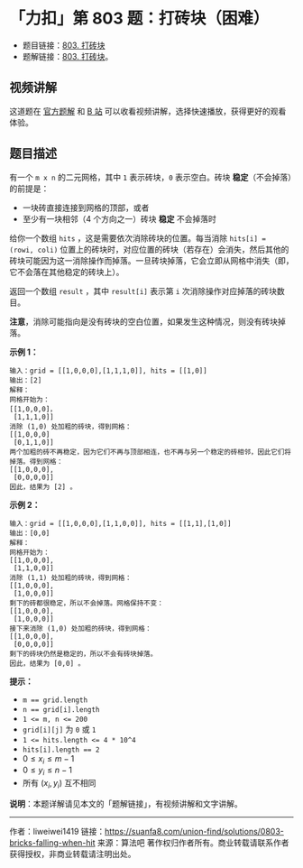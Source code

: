 # 「力扣」第 803 题：打砖块（困难）

- 题目链接：[803. 打砖块](https://leetcode-cn.com/problems/bricks-falling-when-hit/)
- 题解链接：[803. 打砖块](https://leetcode-cn.com/problems/bricks-falling-when-hit/solution/803-da-zhuan-kuai-by-leetcode-r5kf/)。

## 视频讲解
这道题在 [官方题解](https://leetcode-cn.com/problems/bricks-falling-when-hit/solution/803-da-zhuan-kuai-by-leetcode-r5kf/) 和 [B 站](https://www.bilibili.com/video/BV1Xv411W74B) 可以收看视频讲解，选择快速播放，获得更好的观看体验。

## 题目描述

有一个 `m x n` 的二元网格，其中 `1` 表示砖块，`0` 表示空白。砖块 **稳定**（不会掉落）的前提是：

- 一块砖直接连接到网格的顶部，或者
- 至少有一块相邻（4 个方向之一）砖块 **稳定** 不会掉落时

给你一个数组 `hits` ，这是需要依次消除砖块的位置。每当消除 `hits[i] = (rowi, coli)` 位置上的砖块时，对应位置的砖块（若存在）会消失，然后其他的砖块可能因为这一消除操作而掉落。一旦砖块掉落，它会立即从网格中消失（即，它不会落在其他稳定的砖块上）。

返回一个数组 `result` ，其中 `result[i]` 表示第 `i` 次消除操作对应掉落的砖块数目。

**注意**，消除可能指向是没有砖块的空白位置，如果发生这种情况，则没有砖块掉落。

**示例 1：**

```
输入：grid = [[1,0,0,0],[1,1,1,0]], hits = [[1,0]]
输出：[2]
解释：
网格开始为：
[[1,0,0,0]，
 [1,1,1,0]]
消除 (1,0) 处加粗的砖块，得到网格：
[[1,0,0,0]
 [0,1,1,0]]
两个加粗的砖不再稳定，因为它们不再与顶部相连，也不再与另一个稳定的砖相邻，因此它们将掉落。得到网格：
[[1,0,0,0],
 [0,0,0,0]]
因此，结果为 [2] 。
```

**示例 2：**

```
输入：grid = [[1,0,0,0],[1,1,0,0]], hits = [[1,1],[1,0]]
输出：[0,0]
解释：
网格开始为：
[[1,0,0,0],
 [1,1,0,0]]
消除 (1,1) 处加粗的砖块，得到网格：
[[1,0,0,0],
 [1,0,0,0]]
剩下的砖都很稳定，所以不会掉落。网格保持不变：
[[1,0,0,0],
 [1,0,0,0]]
接下来消除 (1,0) 处加粗的砖块，得到网格：
[[1,0,0,0],
 [0,0,0,0]]
剩下的砖块仍然是稳定的，所以不会有砖块掉落。
因此，结果为 [0,0] 。
```

**提示：**

- `m == grid.length`
- `n == grid[i].length`
- `1 <= m, n <= 200`
- `grid[i][j]` 为 `0` 或 `1`
- `1 <= hits.length <= 4 * 10^4`
- `hits[i].length == 2`
- $0 \le x_i \le m - 1$
- $0 \le y_i \le n - 1$
- 所有 $(x_i, y_i)$ 互不相同

**说明**：本题详解请见本文的「题解链接」，有视频讲解和文字讲解。



---

作者：liweiwei1419
链接：https://suanfa8.com/union-find/solutions/0803-bricks-falling-when-hit
来源：算法吧
著作权归作者所有。商业转载请联系作者获得授权，非商业转载请注明出处。